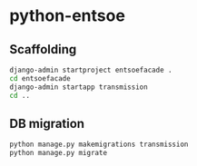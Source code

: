 # python-entsoe

## Scaffolding

```bash
django-admin startproject entsoefacade .
cd entsoefacade
django-admin startapp transmission
cd ..
```

## DB migration

```bash
python manage.py makemigrations transmission
python manage.py migrate
```
